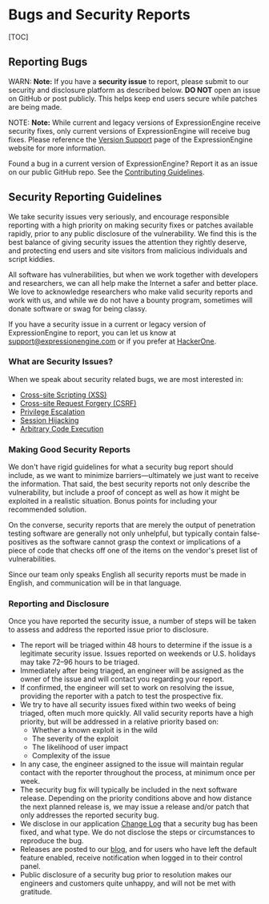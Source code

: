 <!--
    This source file is part of the open source project
    ExpressionEngine User Guide (https://github.com/ExpressionEngine/ExpressionEngine-User-Guide)

    @link      https://expressionengine.com/
    @copyright Copyright (c) 2003-2020, Packet Tide, LLC (https://packettide.com)
    @license   https://expressionengine.com/license Licensed under Apache License, Version 2.0
-->

# Bugs and Security Reports

[TOC]

## Reporting Bugs

WARN: **Note:** If you have a **security issue** to report, please submit to our security and disclosure platform as described below. **DO NOT** open an issue on GitHub or post publicly. This helps keep end users secure while patches are being made.

NOTE: **Note:** While current and legacy versions of ExpressionEngine receive security fixes, only current versions of ExpressionEngine will receive bug fixes. Please reference the [Version Support](https://expressionengine.com/support/version-support) page of the ExpressionEngine website for more information.

Found a bug in a current version of ExpressionEngine? Report it as an issue on our public GitHub repo. See the [Contributing Guidelines](https://github.com/ExpressionEngine/ExpressionEngine/blob/stability/CONTRIBUTING.md).

## Security Reporting Guidelines

We take security issues very seriously, and encourage responsible reporting with a high priority on making security fixes or patches available rapidly, prior to any public disclosure of the vulnerability. We find this is the best balance of giving security issues the attention they rightly deserve, and protecting end users and site visitors from malicious individuals and script kiddies.

All software has vulnerabilities, but when we work together with developers and researchers, we can all help make the Internet a safer and better place. We love to acknowledge researchers who make valid security reports and work with us, and while we do not have a bounty program, sometimes will donate software or swag for being classy.

If you have a security issue in a current or legacy version of ExpressionEngine to report, you can let us know at [support@expressionengine.com](mailto:support@expressionengine.com?subject=Security%20Vulnerability) or if you prefer at [HackerOne](https://hackerone.com/expressionengine).

### What are Security Issues?

When we speak about security related bugs, we are most interested in:

- [Cross-site Scripting (XSS)](http://en.wikipedia.org/wiki/Cross-site_Scripting)
- [Cross-site Request Forgery (CSRF)](http://en.wikipedia.org/wiki/Cross-site_request_forgery)
- [Privilege Escalation](http://en.wikipedia.org/wiki/Privilege_escalation)
- [Session Hijacking](http://en.wikipedia.org/wiki/Session_hijacking)
- [Arbitrary Code Execution](http://en.wikipedia.org/wiki/Arbitrary_code_execution)

### Making Good Security Reports

We don't have rigid guidelines for what a security bug report should include, as we want to minimize barriers—ultimately we just want to receive the information. That said, the best security reports not only describe the vulnerability, but include a proof of concept as well as how it might be exploited in a realistic situation. Bonus points for including your recommended solution.

On the converse, security reports that are merely the output of penetration testing software are generally not only unhelpful, but typically contain false-positives as the software cannot grasp the context or implications of a piece of code that checks off one of the items on the vendor's preset list of vulnerabilities.

Since our team only speaks English all security reports must be made in English, and communication will be in that language.

### Reporting and Disclosure

Once you have reported the security issue, a number of steps will be taken to assess and address the reported issue prior to disclosure.

- The report will be triaged within 48 hours to determine if the issue is a legitimate security issue. Issues reported on weekends or U.S. holidays may take 72–96 hours to be triaged.
- Immediately after being triaged, an engineer will be assigned as the owner of the issue and will contact you regarding your report.
- If confirmed, the engineer will set to work on resolving the issue, providing the reporter with a patch to test the prospective fix.
- We try to have all security issues fixed within two weeks of being triaged, often much more quickly. All valid security reports have a high priority, but will be addressed in a relative priority based on:
  - Whether a known exploit is in the wild
  - The severity of the exploit
  - The likelihood of user impact
  - Complexity of the issue
- In any case, the engineer assigned to the issue will maintain regular contact with the reporter throughout the process, at minimum once per week.
- The security bug fix will typically be included in the next software release. Depending on the priority conditions above and how distance the next planned release is, we may issue a release and/or patch that only addresses the reported security bug.
- We disclose in our application [Change Log](installation/changelog.md) that a security bug has been fixed, and what type. We do not disclose the steps or circumstances to reproduce the bug.
- Releases are posted to our [blog](https://expressionengine.com/blog), and for users who have left the default feature enabled, receive notification when logged in to their control panel.
- Public disclosure of a security bug prior to resolution makes our engineers and customers quite unhappy, and will not be met with gratitude.
